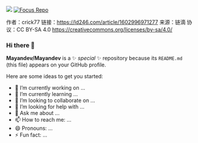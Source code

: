  ![](https://github-readme-stats.vercel.app/api?username=xp-bear&show_icons=true)
[![Focus Repo](https://github-readme-stats.vercel.app/api/pin/?username=YituHealthcare&repo=Arc&show_owner=true)](https://github.com/YituHealthcare/Arc)


作者：crick77
链接：https://ld246.com/article/1602996971277
来源：链滴
协议：CC BY-SA 4.0 https://creativecommons.org/licenses/by-sa/4.0/
### Hi there 👋

**Mayandev/Mayandev** is a ✨ _special_ ✨ repository because its `README.md` (this file) appears on your GitHub profile.

Here are some ideas to get you started:

- 🔭 I’m currently working on ...
- 🌱 I’m currently learning ...
- 👯 I’m looking to collaborate on ...
- 🤔 I’m looking for help with ...
- 💬 Ask me about ...
- 📫 How to reach me: ...
- 😄 Pronouns: ...
- ⚡ Fun fact: ...
